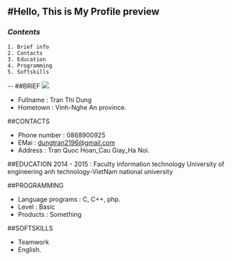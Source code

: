 #Hello, This is My Profile preview
---


### *Contents*

    1. Brief info
    2. Contacts
    3. Education
    4. Programming
    5. Softskills
--
##BRIEF
<img src = "http://i.imgur.com/hamvivf.jpg?1">

* Fullname  : Tran Thi Dung
* Hometown  : Vinh-Nghe An province.

##CONTACTS
* Phone number  : 0868900925
* EMai          : dungtran2196@gmail.com
* Address       : Tran Quoc Hoan_Cau Giay_Ha Noi.

##EDUCATION
2014 - 2015 : Faculty information technology 
                University of engineering anh technology-VietNam national university

##PROGRAMMING
* Language programs : C, C++, php.
* Level             : Basic
* Products          : Something

##SOFTSKILLS
* Teamwork
* English.







